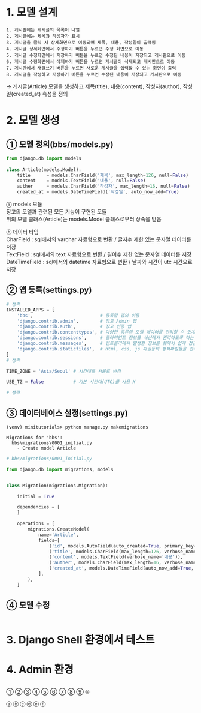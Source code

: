 # 1. 모델 설계
~~~
1. 게시판에는 게시글의 목록이 나열
2. 게시글에는 제목과 작성자가 표시
3. 게시글을 클릭 시 상세화면으로 이동되며 제목, 내용, 작성일이 출력됨
4. 게시글 상세화면에서 수정하기 버튼을 누르면 수정 화면으로 이동
5. 게시글 수정화면에서 저장하기 버튼을 누르면 수정된 내용이 저장되고 게시판으로 이동
6. 게시글 수정화면에서 삭제하기 버튼을 누르면 게시글이 삭제되고 게시판으로 이동
7. 게시판에서 새글쓰기 버튼을 누르면 새로운 게시글을 입력할 수 있는 화면이 출력
8. 게시글을 작성하고 저장하기 버튼을 누르면 수정된 내용이 저장되고 게시판으로 이동
~~~
→ 게시글(Article) 모델을 생성하고 제목(title), 내용(content), 작성자(author), 작성일(created_at) 속성을 정의  

# 2. 모델 생성
## ① 모델 정의(bbs/models.py)
~~~python
from django.db import models
  
class Article(models.Model):
    title      = models.CharField('제목', max_length=126, null=False)
    content    = models.TextField('내용', null=False)                  
    auther     = models.CharField('작성자', max_length=16, null=False) 
    created_at = models.DateTimeField('작성일', auto_now_add=True)     
~~~
ⓐ models 모듈  
장고의 모델과 관련된 모든 기능이 구현된 모듈  
위의 모델 클래스(Article)는 models.Model 클래스로부터 상속을 받음  

ⓑ 데이터 타입  
CharField : sql에서의 varchar 자료형으로 변환 / 글자수 제한 있는 문자열 데이터를 저장  
TextField : sql에서의 text 자료형으로 변환 / 길이수 제한 없는 문자열 데이터를 저장  
DateTimeField : sql에서의 datetime 자료형으로 변환 / 날짜와 시간이 utc 시간으로 저장  
## ② 앱 등록(settings.py)
~~~python
# 생략
INSTALLED_APPS = [
    'bbs',                         # 등록할 앱의 이름
    'django.contrib.admin',        # 장고 Admin 앱
    'django.contrib.auth',         # 장고 인증 앱
    'django.contrib.contenttypes', # 다양한 종류의 모델 데이터를 관리할 수 있게 도와주는 앱
    'django.contrib.sessions',     # 클라이언트 정보를 세션에서 관리하도록 하는 프레임워크
    'django.contrib.messages',     # 컨트롤러에서 발생한 정보를 뷰에서 쉽게 접근하도록 연결하는 프레임워크
    'django.contrib.staticfiles',  # html, css, js 파일등의 정적파일들을 관리해주는 프레임워크
]
# 생략

TIME_ZONE = 'Asia/Seoul' # 시간대를 서울로 변경

USE_TZ = False           # 기본 시간대(UTC)를 사용 X

# 생략
~~~
## ③ 데이터베이스 설정(settings.py)
~~~
(venv) minitutorials> python manage.py makemigrations

Migrations for 'bbs':
  bbs\migrations\0001_initial.py
    - Create model Article
~~~
~~~python
# bbs/migrations/0001_initial.py

from django.db import migrations, models


class Migration(migrations.Migration):

    initial = True

    dependencies = [
    ]

    operations = [
        migrations.CreateModel(
            name='Article',
            fields=[
                ('id', models.AutoField(auto_created=True, primary_key=True, serialize=False, verbose_name='ID')),
                ('title', models.CharField(max_length=126, verbose_name='제목')),
                ('content', models.TextField(verbose_name='내용')),
                ('auther', models.CharField(max_length=16, verbose_name='작성자')),
                ('created_at', models.DateTimeField(auto_now_add=True, verbose_name='작성일')),
            ],
        ),
    ]
~~~
## ④ 모델 수정
~~~python
~~~

# 3. Django Shell 환경에서 테스트

# 4. Admin 환경

~~~python
~~~
①
②
③
④
⑤
⑥
⑦
⑧
⑨
⑩

ⓐ 
ⓑ 
ⓒ 
ⓓ 
ⓔ 
ⓕ 

